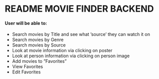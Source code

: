 # README MOVIE FINDER BACKEND

#### User will be able to:
  * Search movies by Title and see what ’source’ they can watch it on 
  * Search movies by Genre
  * Search movies by Source
  * Look at movie information via clicking on poster
  * Look at person information via clicking on person image
  * Add movies to ”Favorites” 
  * View Favorites 
  * Edit Favorites
